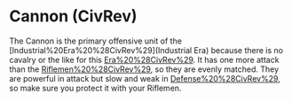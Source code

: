 # Cannon (CivRev)

The Cannon is the primary offensive unit of the [Industrial%20Era%20%28CivRev%29](Industrial Era) because there is no cavalry or the like for this [Era%20%28CivRev%29](era). It has one more attack than the [Riflemen%20%28CivRev%29](Riflemen), so they are evenly matched. They are powerful in attack but slow and weak in [Defense%20%28CivRev%29](defense), so make sure you protect it with your Riflemen.